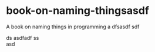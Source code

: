   # book-on-naming-thingsasdf  
A book on naming things in programming
a 
dfsasdf  sdf 

 ds 
asdfadf
ss   
asd
